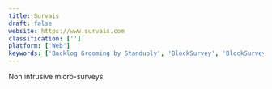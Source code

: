 ```yaml
---
title: Survais
draft: false 
website: https://www.survais.com
classification: ['']
platform: ['Web']
keywords: ['Backlog Grooming by Standuply', 'BlockSurvey', 'BlockSurvey.io', 'Customer Feedback Portal', 'Humble Dot', 'Insights Network', 'Iterate', 'Manifold', 'Pastel', 'Refiner', 'ShipFast', 'Slack Surveys by Standuply', 'Survey Monkey', 'SurveySparrow', 'Survicate', 'Survmetrics', 'Typeform', 'Video Contact Forms by Typeform', 'Wispform', 'Wootric', 'Wyzerr', 'YesInsights', 'doopoll']
---
```

Non intrusive micro-surveys